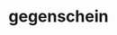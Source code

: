 ---
permalink: /composition/gegenschein/
layout: default
title: gegenschein
instrumentation: violin solo
score: 
performance: Commissioned by the [Piotr Szewczyk](http://www.verynewmusic.com/) for the [Violin Futura](http://www.verynewmusic.com/violin-futura.html) project. Premiered at the [2015 FSU Festival of New Music](http://fsufnm.github.io).
categories: composition
youtube-id: NJ8V2wrlvtk
---